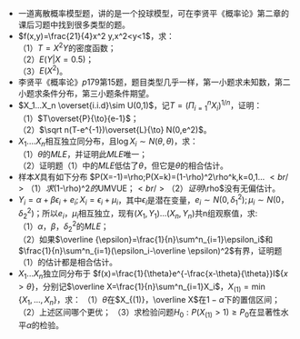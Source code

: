 -  一道离散概率模型题，讲的是一个投球模型，可在李贤平《概率论》第二章的课后习题中找到很多类型的题。 
-  $f(x,y)=\frac{21}{4}x^2 y,x^2<y<1$，求：<br />（1）$T=X^2Y$的密度函数；<br />（2）$E(Y|X=0.5)$；<br />（3）$E(X^2)$。 
-  李贤平《概率论》$p179$第15题，题目类型几乎一样，第一小题求未知数，第二小题求条件分布，第三小题条件期望。 
-  $X_1...X_n \overset{i.i.d}\sim  U(0,1)$，记$T=(\Pi^n_{i=1}X_i)^{1/n}$，证明：<br />（1）$T\overset{P}{\to}{e-1}$；<br />（2）$\sqrt n(T-e^{-1})\overset{L}{\to}    N(0,e^2)$。 
-  $X_1....X_n$相互独立同分布，且$\log X_i \sim N(\theta,\theta)$，求：<br />（1）$\theta$的$MLE$，并证明此$MLE$唯一；<br />（2）证明题（1）中的$MLE$低估了$\theta$，但它是$\theta$的相合估计。 
-  样本$X$具有如下分布 $P(X=-1)=\rho;P(X=k)=(1-\rho)^2\rho^k,k=0,1...
$<br />（1）求$(1-\rho)^2$的$UMVUE$；<br />（2）证明$\rho$没有无偏估计。 
-  $Y_i=\alpha+\beta \epsilon_i+e_i;X_i=\epsilon_i+\mu_i$，其中$\epsilon_i$是潜在变量，$e_i \sim N(0,\delta_1^2);\mu_i \sim N(0，\delta^2_2)$；所以$e_i，\mu_i$相互独立，现有$(X_1,Y_1)...(X_n,Y_n)$共n组观察值，求:<br />（1）$\alpha，\beta，\delta^2_2$的$MLE$；<br />（2）如果$\overline {\epsilon}=\frac{1}{n}\sum^n_{i=1}\epsilon_i$和$\frac{1}{n}\sum^n_{i=1}(\epsilon_i-\overline \epsilon)^2$有界，证明题（1）的估计都是相合估计。 
-  $X_1...X_n$独立同分布于 $f(x)=\frac{1}{\theta}e^{-\frac{x-\theta}{\theta}}I${$x>\theta$}，分别记$\overline X=\frac{1}{n}\sum^n_{i=1}X_i$，$X_{(1)}=\min\{X_1,...,X_n\}$，求： 
（1）$\theta$在$X_{(1)}，\overline X$在$1-\alpha$下的置信区间；
 （2）上述区间哪个更优；
 （3）求检验问题$H_0:P(X_{(1)}>1)≥P_0$在显著性水平$\alpha$的检验。
 